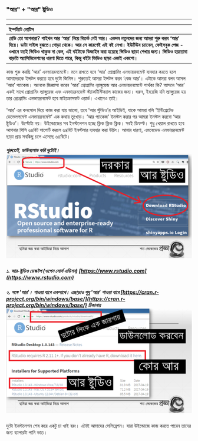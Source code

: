### "আর" + "আর" ষ্টুডিও

---

| **ইম্পর্ট্যাট নোটিস** |
| :--- |
| **রেডি তো আপনারা? পাইথন আর ‘আর’ নিয়ে বিতর্ক নেই আর। একদম নতুনদের জন্য আমরা শুরু করব ‘আর’ দিয়ে। ডাটা সাইন্স বুঝতে।গোড়া থেকে। আর সে কারণেই এই বই লেখা। ইউটিউব চ্যানেল, ফেইসবুক পেজ - ওখানে যতই ভিডিও থাকুক না কেন, এই বইটাকে ডিজাইন করা হয়েছে ভিডিও ছাড়া শেখার জন্য। ভিডিও হয়তোবা বাড়তি অ্যাসিমিলেশনের ধারণা দিতে পারে, কিন্তু বইটা ভিডিও ছাড়া একাই একশো।** |

কাজ শুরু করছি ‘আর’ এনভায়রনমেন্টে। মনে রাখতে হবে ‘আর’ প্রোগ্রামিং এনভায়রনমেন্ট ব্যবহার করতে হলে আমাদেরকে ইন্সটল করতে হবে দুটো জিনিস। শুরুতেই আমরা ইন্সটল করব ‘বেজ আর’। এটাকে আমরা বলব আসল ‘আর’ প্যাকেজ। অনেকে জিজ্ঞাসা করেন ‘আর’ প্রোগ্রামিং ল্যাঙ্গুয়েজ আর এনভায়রনমেন্টে পার্থক্য কি? আসলে ‘আর’ একই সাথে প্রোগ্রামিং ল্যাঙ্গুয়েজ এবং এনভায়রনমেন্ট স্ট্যাকটিস্টিক্যাল কাজের জন্য। ধরুন, ইংরেজি যদি ল্যাঙ্গুয়েজ হয় তার প্রোগ্রামিং এনভায়রনমেন্ট হবে মাইক্রোসফট ওয়ার্ড। এখানেও তাই।

‘আর’ এর কনসোল দিয়ে কাজ করা যায় ভালো, তবে ‘আর স্টুডিও’র আইডিই, যাকে আমরা বলি ‘ইন্টিগ্রেটেড ডেভেলপমেন্ট এনভায়রনমেন্ট’ এক কথায় তুখোড়। ‘আর প্যাকেজ’ ইনস্টল করার পর আমরা ইনস্টল করবো ‘আর ষ্টুডিও’। উল্টোটা নয়। উইন্ডোজের সব ইনস্টলেশন হচ্ছে ক্লিক ক্লিক ক্লিক। সবই ডিফল্ট। শুধু খেয়াল রাখতে হবে আপনার পিসি ৬৪বিট সাপোর্ট করলে ৬৪বিট ইনস্টলার ব্যবহার করা উচিৎ। আমার ধারণা, এমবেডেড এনভায়রনমেন্ট ছাড়া প্রায় সবকিছু চলে এসেছে ৬৪বিটে।

##### শুরুতেই, ডাউনলোড করি দুটোই।![](/assets/Slide4.PNG)

##### ১. আর-ষ্টুডিও ডেস্কটপ \(ওপেন সোর্স এডিশন\)  [https://www.rstudio.com](https://www.rstudio.com)

##### ২. সঙ্গে 'আর'। পাওয়া যাবে একসাথে। এছাড়াও শুধু 'আর' পাওয়া যাবে [https://cran.r-project.org/bin/windows/base/](https://cran.r-project.org/bin/windows/base/) ঠিকানায়![](/assets/Slide5.PNG)

দুটো ইনস্টলেশন শেষ করে একটু চা খাই বরং। এটাই আমাদের সেলিব্রেশন। যারা উইন্ডোজে কাজ করতে পারেন তাদের জন্য ব্যাপারটা পানি ভাত।

##### 



